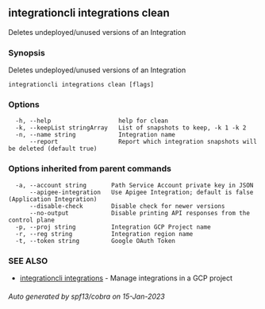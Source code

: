 ## integrationcli integrations clean

Deletes undeployed/unused versions of an Integration

### Synopsis

Deletes undeployed/unused versions of an Integration

```
integrationcli integrations clean [flags]
```

### Options

```
  -h, --help                   help for clean
  -k, --keepList stringArray   List of snapshots to keep, -k 1 -k 2
  -n, --name string            Integration name
      --report                 Report which integration snapshots will be deleted (default true)
```

### Options inherited from parent commands

```
  -a, --account string       Path Service Account private key in JSON
      --apigee-integration   Use Apigee Integration; default is false (Application Integration)
      --disable-check        Disable check for newer versions
      --no-output            Disable printing API responses from the control plane
  -p, --proj string          Integration GCP Project name
  -r, --reg string           Integration region name
  -t, --token string         Google OAuth Token
```

### SEE ALSO

* [integrationcli integrations](integrationcli_integrations.md)	 - Manage integrations in a GCP project

###### Auto generated by spf13/cobra on 15-Jan-2023
